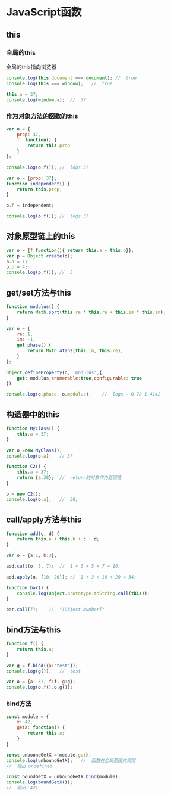 # JavaScript函数

## this

### 全局的this

全局的this指向浏览器

``` JavaScript
console.log(this.document === document); //  true
console.log(this === window);   //  true

this.a = 37;
console.log(window.a);  //  37
```

### 作为对象方法的函数的this

``` JavaScript
var o = {
    prop: 37,
    f: function() {
        return this.prop
    }
};

console.log(o.f()); //  logs 37

var o = {prop: 37};
function independent() {
    return this.prop;
}

o.f = independent;

console.log(o.f()); //  logs 37

```

## 对象原型链上的this

``` JavaScript
var o = {f:function(){ return this.a + this.b}};
var p = Object.create(o);
p.a = 1;
p.b = 4;
console.log(p.f()); //  5
```

## get/set方法与this

``` JavaScript
function modulus() {
    return Math.sprt(this.re * this.re + this.im * this.im);
}

var o = {
    re: 1,
    im: -1,
    get phase() {
        return Math.atan2(this.im, this.re);
    }
};

Object.defineProperty(o, 'modulus',{
    get: modulus,enumerable:true,configurable: true
})

console.log(o.phase, o.modulus);    //  logs - 0.78 1.4142
```

## 构造器中的this

``` JavaScript
function MyClass() {
    this.a = 37;
}

var o =new MyClass();
console.log(o.a);   // 37

function C2() {
    this.a = 37;
    return {a:38};  //  return的对象作为返回值
}

o = new C2();
console.log(o.a);   //  38;
```

## call/apply方法与this

``` JavaScript
function add(c, d) {
    return this.a + this.b + c + d;
}

var o = {a:1, b:3};

add.call(o, 5, 7);  //  1 + 3 + 5 + 7 = 16;

add.apply(o, [10, 20]); //  1 + 3 + 10 + 20 = 34;

function bar() {
    console.log(Object.prototype.toString.call(this));
}

bar.call(7);    //  "[Object Number]"
```

## bind方法与this

``` JavaScript
function f() {
    return this.a;
}

var g = f.bind({a:"test"});
console.log(g());   //  test

var o = {a: 37, f:f, g:g};
console.log(o.f(),o.g());
```

### bind方法

``` JavaScript
const module = {
    x: 42,
    getX: function() {
        return this.x;
    }
}

const unboundGetX = module.getX;
console.log(unboundGetX);   //  函数在全局范围内调用
//  输出 undefined

const boundGetX = unboundGetX.bind(module);
console.log(boundGetX());
//  输出：42;
```

## 